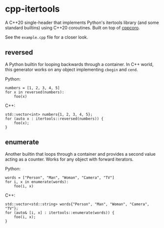 # cpp-itertools
A C++20 single-header that implements Python's itertools library (and some standard builtins)
using C++20 coroutines. Built on top of [cppcoro](https://github.com/lewissbaker/cppcoro).

See the `example.cpp` file for a closer look.

## reversed
A Python builtin for looping backwards through a container. In C++ world, this generator works
on any object implementing `cbegin` and `cend`.

Python:
```
numbers = [1, 2, 3, 4, 5]
for x in reversed(numbers):
    foo(x)
```

C++:
```
std::vector<int> numbers{1, 2, 3, 4, 5};
for (auto x : itertools::reversed(numbers)) {
    foo(x);
}
```

## enumerate
Another builtin that loops through a container and provides a second value acting as a counter.
Works for any object with forward iterators.

Python:
```
words = ["Person", "Man", "Woman", "Camera", "TV"]
for i, x in enumerate(words):
    foo(i, x)
```

C++:
```
std::vector<std::string> words{"Person", "Man", "Woman", "Camera", "TV"};
for (auto& [i, x] : itertools::enumerate(words)) {
    foo(i, x);
}
```